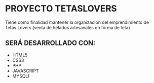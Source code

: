 # PROYECTO TETASLOVERS

Tiene como finalidad mantener la organización del emprendimiento de Tetas Lovers (venta de helados artesanales en forma de teta)

## SERÁ DESARROLLADO CON:

* HTML5
* CSS3
* PHP
* JAVASCRIPT
* MYSQLI
